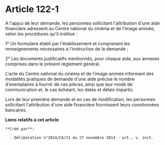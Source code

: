 # Article 122-1

A l'appui de leur demande, les personnes sollicitant l'attribution d'une aide financière adressent au Centre national du
cinéma et de l'image animée, selon les procédures qu'il institue : 

1° Un formulaire établi par l'établissement et comprenant les renseignements nécessaires à l'instruction de la demande ; 

2° Les documents justificatifs mentionnés, pour chaque aide, aux annexes comprises dans le présent règlement général. 

L'acte du Centre national du cinéma et de l'image animée informant des modalités pratiques de demande d'une aide précise le
nombre d'exemplaires à fournir de ces pièces, ainsi que leur mode de communication et, le cas échéant, les dates et délais
impartis. 

Lors de leur première demande et en cas de modification, les personnes sollicitant l'attribution d'une aide financière
fournissent leurs coordonnées bancaires.

**Liens relatifs à cet article**

	**Créé par**:

	  - Délibération n°2014/CA/11 du 27 novembre 2014 - art., v. init.
